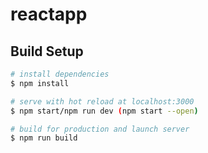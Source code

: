 # reactapp

## Build Setup

``` bash
# install dependencies
$ npm install

# serve with hot reload at localhost:3000
$ npm start/npm run dev (npm start --open)

# build for production and launch server
$ npm run build